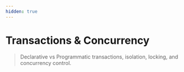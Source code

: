 ```yaml
---
hidden: true
---
```


# Transactions & Concurrency

> Declarative vs Programmatic transactions, isolation, locking, and concurrency control.

